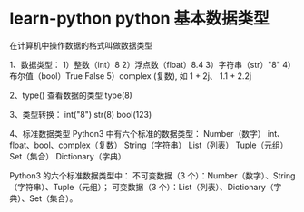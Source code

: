# learn-python python 基本数据类型
在计算机中操作数据的格式叫做数据类型

1、数据类型：
1）整数（int）8
2）浮点数（float）8.4
3）字符串（str）"8"
4）布尔值（bool）True False
5）complex (复数), 如 1 + 2j、 1.1 + 2.2j


2、type() 查看数据的类型  type(8)


3、类型转换：
int("8")
str(8)
bool(123)

4、标准数据类型
Python3 中有六个标准的数据类型：
Number（数字）  int、float、bool、complex（复数）
String（字符串）
List（列表）
Tuple（元组）
Set（集合）
Dictionary（字典）

Python3 的六个标准数据类型中：
不可变数据（3 个）：Number（数字）、String（字符串）、Tuple（元组）；
可变数据（3 个）：List（列表）、Dictionary（字典）、Set（集合）。